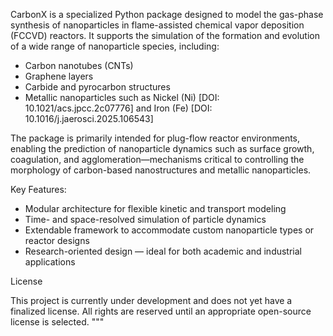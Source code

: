 CarbonX is a specialized Python package designed to model the gas-phase synthesis of nanoparticles in flame-assisted chemical vapor deposition (FCCVD) reactors. It supports the simulation of the formation and evolution of a wide range of nanoparticle species, including:
- Carbon nanotubes (CNTs)
- Graphene layers
- Carbide and pyrocarbon structures
- Metallic nanoparticles such as Nickel (Ni) [DOI: 10.1021/acs.jpcc.2c07776] and Iron (Fe) [DOI: 10.1016/j.jaerosci.2025.106543]

The package is primarily intended for plug-flow reactor environments, enabling the prediction of nanoparticle dynamics such as surface growth, coagulation, and agglomeration—mechanisms critical to controlling the morphology of carbon-based nanostructures and metallic nanoparticles.

Key Features:

- Modular architecture for flexible kinetic and transport modeling
- Time- and space-resolved simulation of particle dynamics
- Extendable framework to accommodate custom nanoparticle types or reactor designs
- Research-oriented design — ideal for both academic and industrial applications

License

This project is currently under development and does not yet have a finalized license. All rights are reserved until an appropriate open-source license is selected.
"""

